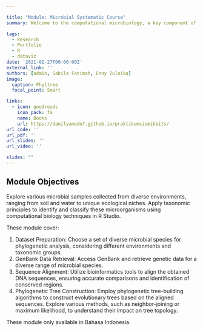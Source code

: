 ```yaml
---

title: "Module: Microbial Systematic Course"
summary: Welcome to the computational microbiology, a key component of our Microbial Systematic course. This project aims to provide students with a hands-on experience in studying and understanding the vast world of microbial life. This project will enhance your knowledge of microbial taxonomy, classification, and identification.

tags:
  - Research
  - Portfolio
  - R
  - dataviz
date: '2021-02-27T00:00:00Z'
external_link: ''
authors: [admin, Sabila Fatimah, Enny Zulaika]
image:
  caption: Phyltree
  focal_point: Smart

links:
  - icon: goodreads
    icon_pack: fa
    name: Books
    url: https://danilyanedo7.github.io/praktikumsismikbits/
url_code: ''
url_pdf: ''
url_slides: ''
url_video: ''

slides: ""
---
```

## Module Objectives
Explore various microbial samples collected from diverse environments, ranging from soil and water to unique ecological niches. Apply taxonomic principles to identify and classify these microorganisms using computational biology techniques in R Studio.

These module cover:
1. Dataset Preparation: Choose a set of diverse microbial species for phylogenetic analysis, considering different environments and taxonomic groups.
2. GenBank Data Retrieval: Access GenBank and retrieve genetic data for a diverse range of microbial species.
3. Sequence Alignment: Utilize bioinformatics tools to align the obtained DNA sequences, ensuring accurate comparisons and identification of conserved regions.
4. Phylogenetic Tree Construction: Employ phylogenetic tree-building algorithms to construct evolutionary trees based on the aligned sequences. Explore various methods, such as neighbor-joining or maximum likelihood, to understand their impact on tree topology.

These module only available in Bahasa Indonesia.